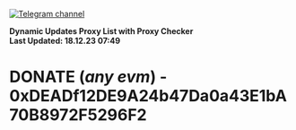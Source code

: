 [![Telegram channel](https://img.shields.io/endpoint?url=https://runkit.io/damiankrawczyk/telegram-badge/branches/master?url=https://t.me/n4z4v0d)](https://t.me/n4z4v0d) 

**Dynamic Updates Proxy List with Proxy Checker**  
**Last Updated: 18.12.23 07:49**

# DONATE (_any evm_) - 0xDEADf12DE9A24b47Da0a43E1bA70B8972F5296F2
